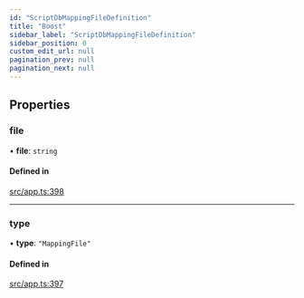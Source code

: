 ```yaml
---
id: "ScriptDbMappingFileDefinition"
title: "Boost"
sidebar_label: "ScriptDbMappingFileDefinition"
sidebar_position: 0
custom_edit_url: null
pagination_prev: null
pagination_next: null
---
```


## Properties

### file

• **file**: `string`

#### Defined in

[src/app.ts:398](https://github.com/yolmio/boost/blob/5cada48/src/app.ts#L398)

___

### type

• **type**: ``"MappingFile"``

#### Defined in

[src/app.ts:397](https://github.com/yolmio/boost/blob/5cada48/src/app.ts#L397)
